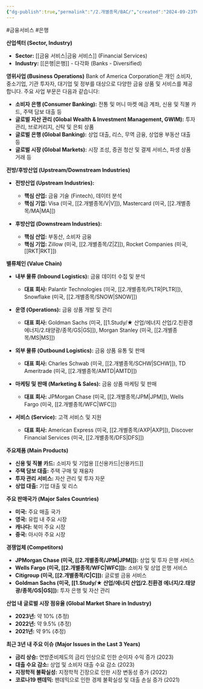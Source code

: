 ```yaml
---
{"dg-publish":true,"permalink":"/2.개별종목/BAC/","created":"2024-09-23T09:29:35.117+09:00","updated":"2025-07-29T21:37:04.382+09:00"}
---
```


#금융서비스 #은행 

**산업섹터 (Sector, Industry)**

- **Sector:** [[금융 서비스\|금융 서비스]] (Financial Services)
- **Industry:** [[은행\|은행]] - 다각화 (Banks - Diversified)

**영위사업 (Business Operations)** Bank of America Corporation은 개인 소비자, 중소기업, 기관 투자자, 대기업 및 정부를 대상으로 다양한 금융 상품 및 서비스를 제공합니다. 주요 사업 부문은 다음과 같습니다:

- **소비자 은행 (Consumer Banking):** 전통 및 머니 마켓 예금 계좌, 신용 및 직불 카드, 주택 담보 대출 등
- **글로벌 자산 관리 (Global Wealth & Investment Management, GWIM):** 투자 관리, 브로커리지, 신탁 및 은퇴 상품
- **글로벌 은행 (Global Banking):** 상업 대출, 리스, 무역 금융, 상업용 부동산 대출 등
- **글로벌 시장 (Global Markets):** 시장 조성, 증권 청산 및 결제 서비스, 파생 상품 거래 등

**전방/후방산업 (Upstream/Downstream Industries)**

- **전방산업 (Upstream Industries):**
    - **핵심 산업:** 금융 기술 (Fintech), 데이터 분석
    - **핵심 기업:** Visa (미국, [[2.개별종목/V\|V]]), Mastercard (미국, [[2.개별종목/MA\|MA]])
      
- **후방산업 (Downstream Industries):**
    - **핵심 산업:** 부동산, 소비자 금융
    - **핵심 기업:** Zillow (미국, [[2.개별종목/Z\|Z]]), Rocket Companies (미국, [[RKT\|RKT]])

**밸류체인 (Value Chain)**

- **내부 물류 (Inbound Logistics):** 금융 데이터 수집 및 분석
    - **대표 회사:** Palantir Technologies (미국, [[2.개별종목/PLTR\|PLTR]]), Snowflake (미국, [[2.개별종목/SNOW\|SNOW]])
      
- **운영 (Operations):** 금융 상품 개발 및 관리
    - **대표 회사:** Goldman Sachs (미국, [[1.Study/★ 산업/에너지 산업/2.친환경 에너지/2.태양광/종목/GS\|GS]]), Morgan Stanley (미국, [[2.개별종목/MS\|MS]])
      
- **외부 물류 (Outbound Logistics):** 금융 상품 유통 및 판매
    - **대표 회사:** Charles Schwab (미국, [[2.개별종목/SCHW\|SCHW]]), TD Ameritrade (미국, [[2.개별종목/AMTD\|AMTD]])
      
- **마케팅 및 판매 (Marketing & Sales):** 금융 상품 마케팅 및 판매
    - **대표 회사:** JPMorgan Chase (미국, [[2.개별종목/JPM\|JPM]]), Wells Fargo (미국, [[2.개별종목/WFC\|WFC]])
      
- **서비스 (Service):** 고객 서비스 및 지원
    - **대표 회사:** American Express (미국, [[2.개별종목/AXP\|AXP]]), Discover Financial Services (미국, [[2.개별종목/DFS\|DFS]])

**주요제품 (Main Products)**

- **신용 및 직불 카드:** 소비자 및 기업용 [[신용카드\|신용카드]]
- **주택 담보 대출:** 주택 구매 및 재융자
- **투자 관리 서비스:** 자산 관리 및 투자 자문
- **상업 대출:** 기업 대출 및 리스

**주요 판매국가 (Major Sales Countries)**

- **미국:** 주요 매출 국가
- **영국:** 유럽 내 주요 시장
- **캐나다:** 북미 주요 시장
- **중국:** 아시아 주요 시장

**경쟁업체 (Competitors)**

- **JPMorgan Chase (미국, [[2.개별종목/JPM\|JPM]]):** 상업 및 투자 은행 서비스
- **Wells Fargo (미국, [[2.개별종목/WFC\|WFC]]):** 소비자 및 상업 은행 서비스
- **Citigroup (미국, [[2.개별종목/C\|C]]):** 글로벌 금융 서비스
- **Goldman Sachs (미국, [[1.Study/★ 산업/에너지 산업/2.친환경 에너지/2.태양광/종목/GS\|GS]]):** 투자 은행 및 자산 관리

**산업 내 글로벌 시장 점유율 (Global Market Share in Industry)**

- **2023년:** 약 10% (추정)
- **2022년:** 약 9.5% (추정)
- **2021년:** 약 9% (추정)

**최근 3년 내 주요 이슈 (Major Issues in the Last 3 Years)**

- **금리 상승:** 연방준비제도의 금리 인상으로 인한 순이자 수익 증가 (2023)
- **대출 수요 감소:** 상업 및 소비자 대출 수요 감소 (2023)
- **지정학적 불확실성:** 지정학적 긴장으로 인한 시장 변동성 증가 (2022)
- **코로나19 팬데믹:** 팬데믹으로 인한 경제 불확실성 및 대출 손실 증가 (2021)